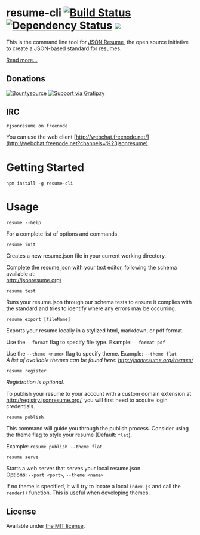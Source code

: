 # resume-cli [![Build Status](https://travis-ci.org/jsonresume/resume-cli.svg?branch=master)](https://travis-ci.org/jsonresume/resume-cli) [![Dependency Status](https://david-dm.org/jsonresume/resume-cli.svg)](https://david-dm.org/jsonresume/resume-cli) [![](https://badge.fury.io/js/resume-cli.svg)](https://www.npmjs.org/package/resume-cli)

This is the command line tool for [JSON Resume](https://jsonresume.org/), the open source initiative to create a JSON-based standard for resumes.

[Read more...](https://jsonresume.org/schema/)

## Donations

[![Bountysource](https://www.bountysource.com/badge/team?team_id=21303&style=bounties_received)](https://www.bountysource.com/teams/jsonresume/issues?utm_source=JSON%20Resume&utm_medium=shield&utm_campaign=bounties_received)
[![Support via Gratipay](http://img.shields.io/gratipay/jsonresume.svg)](https://gratipay.com/jsonresume/)

## IRC

```
#jsonresume on freenode
```

You can use the web client [http://webchat.freenode.net/](http://webchat.freenode.net?channels=%23jsonresume).

# Getting Started

```
npm install -g resume-cli
```

# Usage

```
resume --help
```

For a complete list of options and commands.

```
resume init
```

Creates a new resume.json file in your current working directory.   

Complete the resume.json with your text editor, following the schema available at:  
http://jsonresume.org/

```
resume test
```

Runs your resume.json through our schema tests to ensure it complies with the standard and tries to identify where any errors may be occurring.

```
resume export [fileName]
```

Exports your resume locally in a stylized html, markdown, or pdf format.

Use the `--format` flag to specify file type. Example: `--format pdf`

Use the `--theme <name>` flag to specify theme. Example: `--theme flat`  
_A list of available themes can be found here: http://jsonresume.org/themes/_

```
resume register
```

_Registration is optional._

To publish your resume to your account with a custom domain extension at http://registry.jsonresume.org/, you will first need to acquire login credentials. 

```
resume publish
```

This command will guide you through the publish process.
Consider using the theme flag to style your resume (Default: `flat`).

Example: `resume publish --theme flat`

```
resume serve
```

Starts a web server that serves your local resume.json.  
Options: `--port <port>`, `--theme <name>`

If no theme is specified, it will try to locate a local `index.js` and call the `render()` function. This is useful when developing themes.

## License

Available under [the MIT license](http://mths.be/mit).
